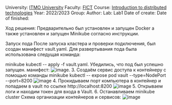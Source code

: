 University: [ITMO University](https://itmo.ru/ru/)
Faculty: [FICT](https://fict.itmo.ru)
Course: [Introduction to distributed technologies](https://github.com/itmo-ict-faculty/introduction-to-distributed-technologies)
Year: 2022/2023
Group: 
Author: 
Lab: Lab1
Date of create: 
Date of finished: 

Ход решения:
Предварительно был установлен и запущен Docker а также установлен и запущен Minikube согласно инструкции.

Запуск пода
После запуска кластера и проверки подключения, был создан манифест vault.yaml. Для развертывания пода была использована следущая команда:

minikube kubectl -- apply -f vault.yaml.
Убедились, что под был успешно запущен.
манифест:
![image](https://user-images.githubusercontent.com/121129118/208902702-a52b0d32-2a5a-41f7-8ec7-078671730496.png).
3. Создаём сервис доступа к контейнеру с помощью команды
minikube kubectl -- expose pod vault --type=NodePort --port=8200
![image](https://user-images.githubusercontent.com/121129118/208903068-a98853bc-9e71-45b0-b9cb-20813bdbb508.png)
4. Прокидываем порт компьютера в контейнер и попадаем в vault по ссылке http://localhost:8200
![image](https://user-images.githubusercontent.com/121129118/208903320-d7a366d3-c1ae-4045-9cc4-74b6c202531c.png)
5. Открываем логи и находим токен для входа в Vault.
6. Останавливаем minikube cluster
Схема организации контейнеров и сервисов:
![image](https://user-images.githubusercontent.com/116584865/205444106-b82d713f-91b1-47e1-8a08-2c95e6e22b1b.png)
